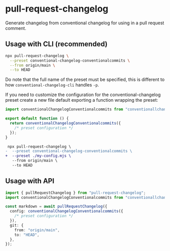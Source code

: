 # pull-request-changelog

Generate changelog from conventional changelog for using in a pull request comment.

## Usage with CLI (recommended)

```bash
npx pull-request-changelog \
  --preset conventional-changelog-conventionalcommits \
  --from origin/main \
  --to HEAD
```

Do note that the full name of the preset must be specified, this is different to how `conventional-changelog-cli` handles `-p`.

If you need to customize the configuration for the conventional-changelog preset create a new file default exporting a function wrapping the preset:

```ts
import conventionalChangelogConventionalcommits from "conventionallchangelog-conventionalcommits";

export default function () {
  return conventionalChangelogConventionalcommits({
    /* preset configuration */
  });
}
```

```diff
 npx pull-request-changelog \
-  --preset conventional-changelog-conventionalcommits \
+  --preset ./my-config.mjs \
   --from origin/main \
   --to HEAD
```

## Usage with API

```ts
import { pullRequestChangelog } from "pull-request-changelog";
import conventionalChangelogConventionalcommits from "conventionallchangelog-conventionalcommits";

const markdown = await pullRequestChangelog({
  config: conventionalChangelogConventionalcommits({
    /* preset configuration */
  }),
  git: {
    from: "origin/main",
    to: "HEAD",
  },
});
```
